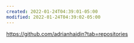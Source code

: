 ```yaml
---
created: 2022-01-24T04:39:01-05:00
modified: 2022-01-24T04:39:02-05:00
---
```


https://github.com/adrianhajdin?tab=repositories
